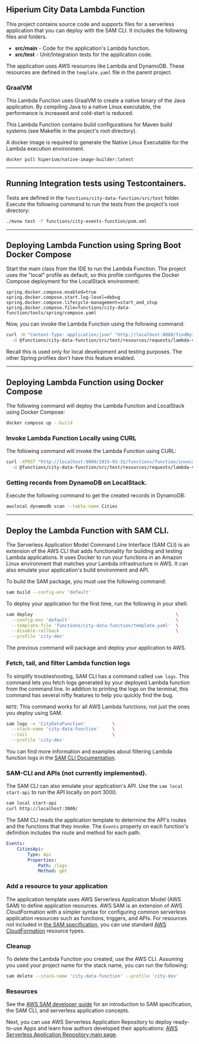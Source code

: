 ## Hiperium City Data Lambda Function

This project contains source code and supports files for a serverless application that you can deploy with the SAM CLI.
It includes the following files and folders.

- **src/main** - Code for the application's Lambda function.
- **src/test** - Unit/Integration tests for the application code.

The application uses AWS resources like Lambda and DynamoDB.
These resources are defined in the `template.yaml` file in the parent project.

### GraalVM
This Lambda Function uses GraalVM to create a native binary of the Java application.
By compiling Java to a native Linux executable, the performance is increased and cold-start is reduced.

This Lambda Function contains build configurations for Maven build systems (see Makefile in the project's root directory).

A docker image is required to generate the Native Linux Executable for the Lambda execution environment.
```bash
docker pull hiperium/native-image-builder:latest
```

---
## Running Integration tests using Testcontainers.
Tests are defined in the `functions/city-data-function/src/test` folder.
Execute the following command to run the tests from the project's root directory:
```bash
./mvnw test -f functions/city-events-function/pom.xml
```

---
## Deploying Lambda Function using Spring Boot Docker Compose
Start the main class from the IDE to run the Lambda Function. 
The project uses the "local" profile as default,
so this profile configures the Docker Compose deployment for the LocalStack environment:

```properties
spring.docker.compose.enabled=true
spring.docker.compose.start.log-level=debug
spring.docker.compose.lifecycle-management=start_and_stop
spring.docker.compose.file=functions/city-data-function/tools/spring/compose.yaml
```

Now, you can invoke the Lambda Function using the following command:
```bash
curl -H "Content-Type: application/json" "http://localhost:8080/findById" \
  -d @functions/city-data-function/src/test/resources/requests/lambda-valid-id-request.json
```

Recall this is used only for local development and testing purposes.
The other Spring profiles don't have this feature enabled.

---
## Deploying Lambda Function using Docker Compose
The following command will deploy the Lambda Function and LocalStack using Docker Compose:
```bash
docker compose up --build
```

### Invoke Lambda Function Locally using CURL
The following command will invoke the Lambda Function using CURL:
```bash
curl -XPOST "http://localhost:9000/2015-03-31/functions/function/invocations" \
  -d @functions/city-data-function/src/test/resources/requests/lambda-valid-id-request.json
```

### Getting records from DynamoDB on LocalStack.
Execute the following command to get the created records in DynamoDB:
```bash
awslocal dynamodb scan --table-name Cities
```

---
## Deploy the Lambda Function with SAM CLI.

The Serverless Application Model Command Line Interface (SAM CLI) is an extension of the AWS CLI that adds functionality for building and testing Lambda applications.
It uses Docker to run your functions in an Amazon Linux environment that matches your Lambda infrastructure in AWS.
It can also emulate your application's build environment and API.

To build the SAM package, you must use the following command:
```bash
sam build --config-env 'default'
```

To deploy your application for the first time, run the following in your shell:
```bash
sam deploy                                                      \
  --config-env 'default'                                        \
  --template-file 'functions/city-data-function/template.yaml'  \
  --disable-rollback                                            \
  --profile 'city-dev'
```

The previous command will package and deploy your application to AWS.

### Fetch, tail, and filter Lambda function logs

To simplify troubleshooting, SAM CLI has a command called `sam logs`.
This command lets you fetch logs generated by your deployed Lambda function from the command line.
In addition to printing the logs on the terminal, this command has several nifty features to help you quickly find the bug.

`NOTE`: This command works for all AWS Lambda functions; not just the ones you deploy using SAM.

```bash
sam logs -n 'CityDataFunction'          \
  --stack-name 'city-data-function'     \
  --tail                                \
  --profile 'city-dev'
```

You can find more information and examples about filtering Lambda function logs in the [SAM CLI Documentation](https://docs.aws.amazon.com/serverless-application-model/latest/developerguide/serverless-sam-cli-logging.html).

### SAM-CLI and APIs (not currently implemented).

The SAM CLI can also emulate your application's API. Use the `sam local start-api` to run the API locally on port 3000.
```bash
sam local start-api
curl http://localhost:3000/
```

The SAM CLI reads the application template to determine the API's routes and the functions that they invoke.
The `Events` property on each function's definition includes the route and method for each path.
```yaml
Events:
    CitiesApi:
        Type: Api
        Properties:
            Path: /logs
            Method: get
```

### Add a resource to your application

The application template uses AWS Serverless Application Model (AWS SAM) to define application resources.
AWS SAM is an extension of AWS CloudFormation with a simpler syntax for configuring common serverless application resources such as functions, triggers, and APIs.
For resources not included in [the SAM specification](https://github.com/awslabs/serverless-application-model/blob/master/versions/2016-10-31.md), you can use standard [AWS CloudFormation](https://docs.aws.amazon.com/AWSCloudFormation/latest/UserGuide/aws-template-resource-type-ref.html) resource types.

### Cleanup

To delete the Lambda Function you created, use the AWS CLI. Assuming you used your project name for the stack name, you can run the following:
```bash
sam delete --stack-name 'city-data-function' --profile 'city-dev'
```

### Resources

See the [AWS SAM developer guide](https://docs.aws.amazon.com/serverless-application-model/latest/developerguide/what-is-sam.html) for an introduction to SAM specification, the SAM CLI, and serverless application concepts.

Next, you can use AWS Serverless Application Repository to deploy ready-to-use Apps and learn how authors developed their applications:
[AWS Serverless Application Repository main page](https://aws.amazon.com/serverless/serverlessrepo/).
